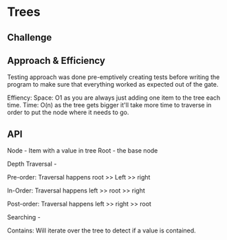 # Trees


## Challenge
<!-- Description of the challenge -->

## Approach & Efficiency

Testing approach was done pre-emptively creating tests before writing the program to make sure that everything worked as expected out of the gate.

Effiency:
Space: O1 as you are always just adding one item to the tree each time.
Time: O(n) as the tree gets bigger it'll take more time to traverse in order to put the node where it needs to go. 

## API

Node - Item with a value in tree
Root  - the base node


Depth Traversal -

Pre-order: Traversal happens  root >> Left >> right

In-Order: Traversal happens left >> root >> right

Post-order: Traversal happens left >> right >> root

Searching -

Contains: Will iterate over the tree to detect if a value is contained. 